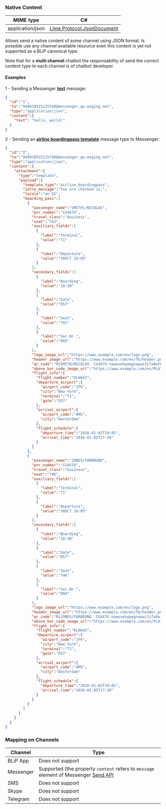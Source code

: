 ### Native Content
| MIME type                            | C#                                 |
|--------------------------------------|------------------------------------|
| application/json                     | [Lime.Protocol.JsonDocument](https://github.com/takenet/lime-csharp/blob/master/src/Lime.Protocol/JsonDocument.cs) |

Allows send a native content of some channel using JSON format. Is possible use any channel available resource even this content is yet not supported as a BLiP canonical type.

Note that for a **multi channel** chatbot the responsability of send the correct content type to each channel is of chatbot developer.

#### Examples

1 - Sending a Messenger **[text](https://developers.facebook.com/docs/messenger-platform/send-api-reference/)** message:
```json
{  
  "id":"1",
  "to":"949839515125748@messenger.gw.msging.net",
  "type":"application/json",
  "content":{  
    "text": "hello, world!"
  }
}
```  
2 - Sending an **[airline boardingpass template](https://developers.facebook.com/docs/messenger-platform/send-api-reference/airline-boardingpass-template)** message type to Messenger:
```json
{  
  "id":"2",
  "to":"949839515125748@messenger.gw.msging.net",
  "type":"application/json",
  "content":{  
    "attachment":{  
      "type":"template",
      "payload":{  
        "template_type":"airline_boardingpass",
        "intro_message":"You are checked in.",
        "locale":"en_US",
        "boarding_pass":[  
          {  
            "passenger_name":"SMITH\/NICOLAS",
            "pnr_number":"CG4X7U",
            "travel_class":"business",
            "seat":"74J",
            "auxiliary_fields":[  
              {  
                "label":"Terminal",
                "value":"T1"
              },
              {  
                "label":"Departure",
                "value":"30OCT 19:05"
              }
            ],
            "secondary_fields":[  
              {  
                "label":"Boarding",
                "value":"18:30"
              },
              {  
                "label":"Gate",
                "value":"D57"
              },
              {  
                "label":"Seat",
                "value":"74J"
              },
              {  
                "label":"Sec.Nr.",
                "value":"003"
              }
            ],
            "logo_image_url":"https://www.example.com/en/logo.png",
            "header_image_url":"https://www.example.com/en/fb/header.png",
            "qr_code":"M1SMITH/NICOLAS  CG4X7U nawouehgawgnapwi3jfa0wfh",
            "above_bar_code_image_url":"https://www.example.com/en/PLAT.png",
            "flight_info":{  
              "flight_number":"KL0642",
              "departure_airport":{  
                "airport_code":"JFK",
                "city":"New York",
                "terminal":"T1",
                "gate":"D57"
              },
              "arrival_airport":{  
                "airport_code":"AMS",
                "city":"Amsterdam"
              },
              "flight_schedule":{  
                "departure_time":"2016-01-02T19:05",
                "arrival_time":"2016-01-05T17:30"
              }
            }
          },
          {  
            "passenger_name":"JONES/FARBOUND",
            "pnr_number":"CG4X7U",
            "travel_class":"business",
            "seat":"74K",
            "auxiliary_fields":[  
              {  
                "label":"Terminal",
                "value":"T1"
              },
              {  
                "label":"Departure",
                "value":"30OCT 19:05"
              }
            ],
            "secondary_fields":[  
              {  
                "label":"Boarding",
                "value":"18:30"
              },
              {  
                "label":"Gate",
                "value":"D57"
              },
              {  
                "label":"Seat",
                "value":"74K"
              },
              {  
                "label":"Sec.Nr.",
                "value":"004"
              }
            ],
            "logo_image_url":"https://www.example.com/en/logo.png",
            "header_image_url":"https://www.example.com/en/fb/header.png",
            "qr_code":"M1JONES/FARBOUND  CG4X7U nawouehgawgnapwi3jfa0wfh",
            "above_bar_code_image_url":"https://www.example.com/en/PLAT.png",
            "flight_info":{  
              "flight_number":"KL0642",
              "departure_airport":{  
                "airport_code":"JFK",
                "city":"New York",
                "terminal":"T1",
                "gate":"D57"
              },
              "arrival_airport":{  
                "airport_code":"AMS",
                "city":"Amsterdam"
              },
              "flight_schedule":{  
                "departure_time":"2016-01-02T19:05",
                "arrival_time":"2016-01-05T17:30"
              }
            }
          }
        ]
      }
    }
  }
}
```

### Mapping on Channels

| Channel              | Type                    | 
|--------------------|-------------------------|
| BLiP App           | Does not support           |
| Messenger          | Supported (the property `content` refers to `message` element of Messenger [Send API](https://developers.facebook.com/docs/messenger-platform/send-api-reference/)  |
| SMS                | Does not support           |
| Skype              | Does not support           |
| Telegram           | Does not support           |
